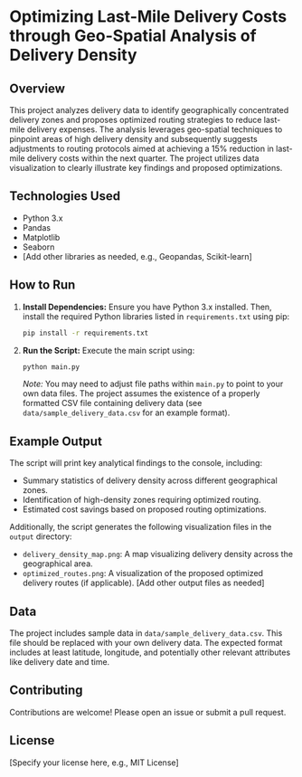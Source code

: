 # Optimizing Last-Mile Delivery Costs through Geo-Spatial Analysis of Delivery Density

## Overview

This project analyzes delivery data to identify geographically concentrated delivery zones and proposes optimized routing strategies to reduce last-mile delivery expenses.  The analysis leverages geo-spatial techniques to pinpoint areas of high delivery density and subsequently suggests adjustments to routing protocols aimed at achieving a 15% reduction in last-mile delivery costs within the next quarter.  The project utilizes data visualization to clearly illustrate key findings and proposed optimizations.

## Technologies Used

* Python 3.x
* Pandas
* Matplotlib
* Seaborn
* [Add other libraries as needed, e.g., Geopandas, Scikit-learn]


## How to Run

1. **Install Dependencies:**  Ensure you have Python 3.x installed. Then, install the required Python libraries listed in `requirements.txt` using pip:

   ```bash
   pip install -r requirements.txt
   ```

2. **Run the Script:** Execute the main script using:

   ```bash
   python main.py
   ```

   *Note:*  You may need to adjust file paths within `main.py` to point to your own data files.  The project assumes the existence of a properly formatted CSV file containing delivery data (see `data/sample_delivery_data.csv` for an example format).

## Example Output

The script will print key analytical findings to the console, including:

* Summary statistics of delivery density across different geographical zones.
* Identification of high-density zones requiring optimized routing.
* Estimated cost savings based on proposed routing optimizations.

Additionally, the script generates the following visualization files in the `output` directory:

* `delivery_density_map.png`: A map visualizing delivery density across the geographical area.
* `optimized_routes.png`: A visualization of the proposed optimized delivery routes (if applicable).  [Add other output files as needed]


## Data

The project includes sample data in `data/sample_delivery_data.csv`.  This file should be replaced with your own delivery data.  The expected format includes at least latitude, longitude, and potentially other relevant attributes like delivery date and time.


## Contributing

Contributions are welcome! Please open an issue or submit a pull request.


## License

[Specify your license here, e.g., MIT License]